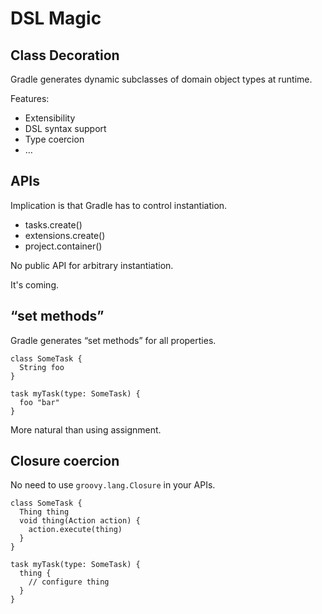 # DSL Magic

## Class Decoration

Gradle generates dynamic subclasses of domain object types at runtime.

Features:

* Extensibility
* DSL syntax support
* Type coercion
* …

## APIs

Implication is that Gradle has to control instantiation.

* tasks.create()
* extensions.create()
* project.container()

No public API for arbitrary instantiation.

It's coming.

## “set methods”

Gradle generates “set methods” for all properties.

    class SomeTask {
      String foo
    }
    
    task myTask(type: SomeTask) {
      foo "bar"
    }

More natural than using assignment.

## Closure coercion

No need to use `groovy.lang.Closure` in your APIs.

    class SomeTask {
      Thing thing
      void thing(Action action) {
        action.execute(thing)
      }
    }
    
    task myTask(type: SomeTask) {
      thing {
        // configure thing
      }
    }
    